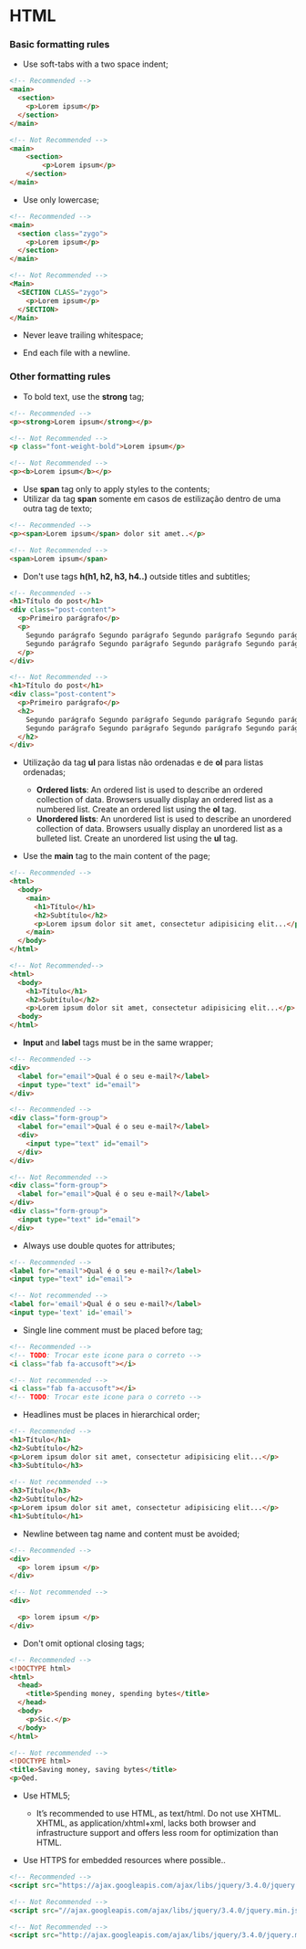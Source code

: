 HTML
====
### Basic formatting rules

* Use soft-tabs with a two space indent;
```html
<!-- Recommended -->
<main>
  <section>
    <p>Lorem ipsum</p>
  </section>
</main>

<!-- Not Recommended -->
<main>
	<section>
		<p>Lorem ipsum</p>
	</section>
</main>
```

* Use only lowercase;
```html
<!-- Recommended -->
<main>
  <section class="zygo">
    <p>Lorem ipsum</p>
  </section>
</main>

<!-- Not Recommended -->
<Main>
  <SECTION CLASS="zygo">
    <p>Lorem ipsum</p>
  </SECTION>
</Main>
```

* Never leave trailing whitespace;

* End each file with a newline.

### Other formatting rules

* To bold text, use the **strong** tag;
```html
<!-- Recommended -->
<p><strong>Lorem ipsum</strong></p>

<!-- Not Recommended -->
<p class="font-weight-bold">Lorem ipsum</p>

<!-- Not Recommended -->
<p><b>Lorem ipsum</b></p>
```

* Use **span** tag only to apply styles to the contents;
* Utilizar da tag **span** somente em casos de estilização dentro de uma outra tag de texto;
```html
<!-- Recommended -->
<p><span>Lorem ipsum</span> dolor sit amet..</p>

<!-- Not Recommended -->
<span>Lorem ipsum</span>
```

* Don't use tags **h(h1, h2, h3, h4..)** outside titles and subtitles;
```html
<!-- Recommended -->
<h1>Título do post</h1>
<div class="post-content">
  <p>Primeiro parágrafo</p>
  <p>
    Segundo parágrafo Segundo parágrafo Segundo parágrafo Segundo parágrafo
    Segundo parágrafo Segundo parágrafo Segundo parágrafo Segundo parágrafo
  </p>
</div>

<!-- Not Recommended -->
<h1>Título do post</h1>
<div class="post-content">
  <p>Primeiro parágrafo</p>
  <h2>
    Segundo parágrafo Segundo parágrafo Segundo parágrafo Segundo parágrafo
    Segundo parágrafo Segundo parágrafo Segundo parágrafo Segundo parágrafo
  </h2>
</div>
```

* Utilização da tag **ul** para listas não ordenadas e de **ol** para listas ordenadas;
  * **Ordered lists**: An ordered list is used to describe an ordered collection of data. Browsers usually display an ordered list as a numbered list. Create an ordered list using the **ol** tag.
  * **Unordered lists**: An unordered list is used to describe an unordered collection of data. Browsers usually display an unordered list as a bulleted list. Create an unordered list using the **ul** tag.

* Use the **main** tag to the main content of the page;
```html
<!-- Recommended -->
<html>
  <body>
    <main>
      <h1>Título</h1>
      <h2>Subtítulo</h2>
      <p>Lorem ipsum dolor sit amet, consectetur adipisicing elit...</p>
    </main>
  </body>
</html>

<!-- Not Recommended-->
<html>
  <body>
    <h1>Título</h1>
    <h2>Subtítulo</h2>
    <p>Lorem ipsum dolor sit amet, consectetur adipisicing elit...</p>
  <body>
</html>
```

* **Input** and **label** tags must be in the same wrapper;
```html
<!-- Recommended -->
<div>
  <label for="email">Qual é o seu e-mail?</label>
  <input type="text" id="email">
</div>

<!-- Recommended -->
<div class="form-group">
  <label for="email">Qual é o seu e-mail?</label>
  <div>
    <input type="text" id="email">
  </div>
</div>

<!-- Not Recommended -->
<div class="form-group">
  <label for="email">Qual é o seu e-mail?</label>
</div>
<div class="form-group">
  <input type="text" id="email">
</div>
```

* Always use double quotes for attributes;
```html
<!-- Recommended -->
<label for="email">Qual é o seu e-mail?</label>
<input type="text" id="email">

<!-- Not recommended -->
<label for='email'>Qual é o seu e-mail?</label>
<input type='text' id='email'>
```

* Single line comment must be placed before tag;
```html
<!-- Recommended -->
<!-- TODO: Trocar este icone para o correto -->
<i class="fab fa-accusoft"></i>

<!-- Not recommended -->
<i class="fab fa-accusoft"></i>
<!-- TODO: Trocar este icone para o correto -->
```

* Headlines must be places in hierarchical order;
```html
<!-- Recommended -->
<h1>Título</h1>
<h2>Subtítulo</h2>
<p>Lorem ipsum dolor sit amet, consectetur adipisicing elit...</p>
<h3>Subtítulo</h3>
  
<!-- Not recommended -->
<h3>Título</h3>
<h2>Subtítulo</h2>
<p>Lorem ipsum dolor sit amet, consectetur adipisicing elit...</p>
<h1>Subtítulo</h1>
```

* Newline between tag name and content must be avoided;
```html
<!-- Recommended -->
<div>
  <p> lorem ipsum </p>
</div>

<!-- Not recommended -->
<div>

  <p> lorem ipsum </p>
</div>
```

* Don't omit optional closing tags;
```html
<!-- Recommended -->
<!DOCTYPE html>
<html>
  <head>
    <title>Spending money, spending bytes</title>
  </head>
  <body>
    <p>Sic.</p>
  </body>
</html>

<!-- Not recommended -->
<!DOCTYPE html>
<title>Saving money, saving bytes</title>
<p>Qed.
```

* Use HTML5;
  * It’s recommended to use HTML, as text/html. Do not use XHTML. XHTML, as application/xhtml+xml, lacks both browser and infrastructure support and offers less room for optimization than HTML.

* Use HTTPS for embedded resources where possible..
```html
<!-- Recommended -->
<script src="https://ajax.googleapis.com/ajax/libs/jquery/3.4.0/jquery.min.js"></script>

<!-- Not Recommended -->
<script src="//ajax.googleapis.com/ajax/libs/jquery/3.4.0/jquery.min.js"></script>

<!-- Not Recommended -->
<script src="http://ajax.googleapis.com/ajax/libs/jquery/3.4.0/jquery.min.js"></script>
```

